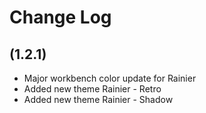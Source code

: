 # Change Log

## (1.2.1) 

- Major workbench color update for Rainier
- Added new theme Rainier - Retro
- Added new theme Rainier - Shadow


